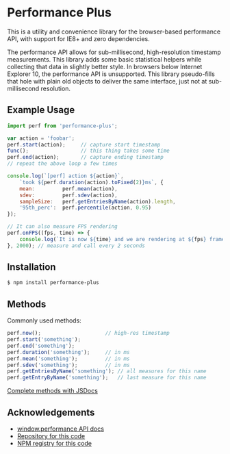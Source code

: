 # Performance Plus

This is a utility and convenience library for the browser-based performance API, with support for IE8+ and zero dependencies.

The performance API allows for sub-millisecond, high-resolution timestamp measurements. This library adds some basic statistical helpers while collecting that data in slightly better style. In browsers below Internet Explorer 10, the performance API is unsupported. This library pseudo-fills that hole with plain old objects to deliver the same interface, just not at sub-millisecond resolution.

## Example Usage
~~~js
import perf from 'performance-plus';

var action = 'foobar';
perf.start(action);     // capture start timestamp
func();                 // this thing takes some time
perf.end(action);       // capture ending timestamp
// repeat the above loop a few times

console.log(`[perf] action ${action}`,
    `took ${perf.duration(action).toFixed(2)}ms`, {
    mean:         perf.mean(action),
    sdev:         perf.sdev(action),
    sampleSize:   perf.getEntriesByName(action).length,
    '95th_perc':  perf.percentile(action, 0.95)
});
~~~

~~~js
// It can also measure FPS rendering
perf.onFPS((fps, time) => {
    console.log(`It is now ${time} and we are rendering at ${fps} frames per second`);
}, 2000); // measure and call every 2 seconds
~~~

## Installation

~~~sh
$ npm install performance-plus
~~~

## Methods

Commonly used methods:

~~~js
perf.now();                     // high-res timestamp
perf.start('something');
perf.end('something');
perf.duration('something');     // in ms
perf.mean('something');         // in ms
perf.sdev('something');         // in ms
perf.getEntriesByName('something'); // all measures for this name
perf.getEntryByName('something');   // last measure for this name
~~~

[Complete methods with JSDocs](https://github.com/andjosh/performance-plus/blob/master/index.js)

## Acknowledgements

- [window.performance API docs](https://developer.mozilla.org/en-US/docs/Web/API/Performance/measure)
- [Repository for this code](https://github.com/andjosh/performance-plus)
- [NPM registry for this code](https://www.npmjs.com/package/performance-plus)
